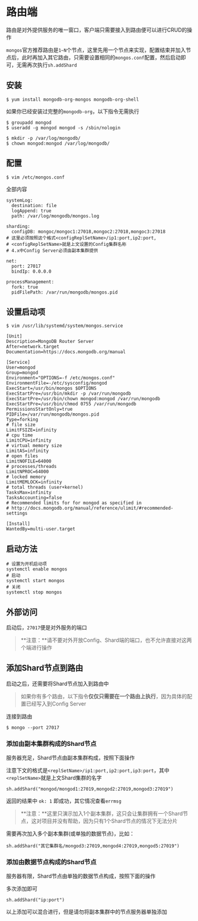 # 路由端

路由是对外提供服务的唯一窗口，客户端只需要接入到路由便可以进行CRUD的操作

`mongos`官方推荐路由是`1~N`个节点，这里先用一个节点来实现，配置结束并加入节点后，此时再加入其它路由，只需要设置相同的`mongos.conf`配置，然后启动即可，无需再次执行`sh.addShard`

## 安装

```
$ yum install mongodb-org-mongos mongodb-org-shell
```

如果你已经安装过完整的`mongodb-org`，以下指令无需执行

```
$ groupadd mongod
$ useradd -g mongod mongod -s /sbin/nologin

$ mkdir -p /var/log/mongodb/
$ chown mongod:mongod /var/log/mongodb/
```

## 配置

```
$ vim /etc/mongos.conf
```

全部内容

```
systemLog:
  destination: file
  logAppend: true
  path: /var/log/mongodb/mongos.log

sharding:
  configDB: mongoc/mongoc1:27018,mongoc2:27018,mongoc3:27018
# 这里必须按照这个格式<configReplSetName>/ip1:port,ip2:port,
# <configReplSetName>就是上文设置的Config集群名称
# 4.x中Config Server必须由副本集群提供

net:
  port: 27017
  bindIp: 0.0.0.0

processManagement:
  fork: true
  pidFilePath: /var/run/mongodb/mongos.pid

```

## 设置启动项

```
$ vim /usr/lib/systemd/system/mongos.service
```

```
[Unit]
Description=MongoDB Router Server
After=network.target
Documentation=https://docs.mongodb.org/manual

[Service]
User=mongod
Group=mongod
Environment="OPTIONS=-f /etc/mongos.conf"
EnvironmentFile=-/etc/sysconfig/mongod
ExecStart=/usr/bin/mongos $OPTIONS
ExecStartPre=/usr/bin/mkdir -p /var/run/mongodb
ExecStartPre=/usr/bin/chown mongod:mongod /var/run/mongodb
ExecStartPre=/usr/bin/chmod 0755 /var/run/mongodb
PermissionsStartOnly=true
PIDFile=/var/run/mongodb/mongos.pid
Type=forking
# file size
LimitFSIZE=infinity
# cpu time
LimitCPU=infinity
# virtual memory size
LimitAS=infinity
# open files
LimitNOFILE=64000
# processes/threads
LimitNPROC=64000
# locked memory
LimitMEMLOCK=infinity
# total threads (user+kernel)
TasksMax=infinity
TasksAccounting=false
# Recommended limits for for mongod as specified in
# http://docs.mongodb.org/manual/reference/ulimit/#recommended-settings

[Install]
WantedBy=multi-user.target
```

## 启动方法

```
# 设置为开机启动项
systemctl enable mongos
# 启动
systemctl start mongos
# 关闭
systemctl stop mongos
```

## 外部访问

启动后，`27017`便是对外服务的端口

> **注意：**请不要对外开放Config、Shard端的端口，也不允许直接对这两个端进行操作

## 添加Shard节点到路由

启动之后，还需要将Shard节点加入到路由中

> 如果你有多个路由，以下指令**仅仅只需要在一个路由上执行**，因为具体的配置已经写入到Config Server

连接到路由

```
$ mongo --port 27017
```

### 添加由副本集群构成的Shard节点

服务器充足，Shard节点由副本集群构成，按照下面操作

注意下文的格式是`<replSetName>/ip1:port,ip2:port,ip3:port`，其中`<replSetName>`就是上文Shard集群的名字

```
sh.addShard("mongod/mongod1:27019,mongod2:27019,mongod3:27019")
```

返回的结果中 `ok: 1` 即成功，其它情况查看`errmsg`

> **注意：**这里只演示加入1个副本集群，这只会让集群拥有一个Shard节点，这对项目并没有帮助，因为只有1个Shard节点的情况下无法分片

需要再次加入多个副本集群(或单独的数据节点)，比如：

```
sh.addShard("其它集群名/mongod3:27019,mongod4:27019,mongod5:27019")
```

### 添加由数据节点构成的Shard节点

服务器有限，Shard节点由单独的数据节点构成，按照下面的操作

多次添加即可
```
sh.addShard("ip:port")
```

以上添加可以混合进行，但是请勿将副本集群中的节点服务器单独添加






